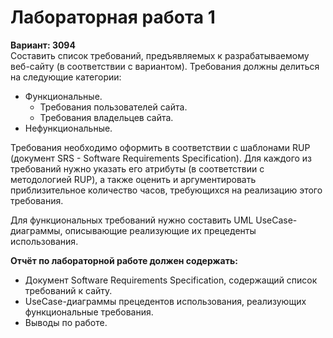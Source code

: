 # Лабораторная работа 1
**Вариант: 3094** \
Составить список требований, предъявляемых к разрабатываемому веб-сайту (в соответствии с вариантом). Требования должны делиться на следующие категории:
- Функциональные.
    - Требования пользователей сайта.
    - Требования владельцев сайта.
- Нефункциональные.

Требования необходимо оформить в соответствии с шаблонами RUP (документ SRS - Software Requirements Specification). Для каждого из требований нужно указать его атрибуты (в соответствии с методологией RUP), а также оценить и аргументировать приблизительное количество часов, требующихся на реализацию этого требования.

Для функциональных требований нужно составить UML UseCase-диаграммы, описывающие реализующие их прецеденты использования.

**Отчёт по лабораторной работе должен содержать:**
- Документ Software Requirements Specification, содержащий список требований к сайту.
- UseCase-диаграммы прецедентов использования, реализующих функциональные требования.
- Выводы по работе.
